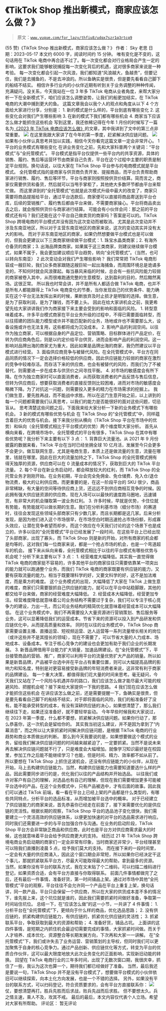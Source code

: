 # 《TikTok Shop 推出新模式，商家应该怎么做？》

> 原文：[`www.yuque.com/for_lazy/thfiu8/udqx7szr1q3rtcq9`](https://www.yuque.com/for_lazy/thfiu8/udqx7szr1q3rtcq9)

<ne-h2 id="05389d4b" data-lake-id="05389d4b"><ne-heading-ext><ne-heading-anchor></ne-heading-anchor><ne-heading-fold></ne-heading-fold></ne-heading-ext><ne-heading-content><ne-text id="u5efbc236">(55 赞)《TikTok Shop 推出新模式，商家应该怎么做？》</ne-text></ne-heading-content></ne-h2> <ne-p id="u4317587a" data-lake-id="u4317587a"><ne-text id="uce956f2d">作者： Sky 老思</ne-text></ne-p> <ne-p id="ucc80eed9" data-lake-id="ucc80eed9"><ne-text id="ucdb506a4">日期：2023-05-17</ne-text></ne-p> <ne-p id="u8907e9dc" data-lake-id="u8907e9dc"><ne-text id="u460313a6" ne-bold="true">本文约 6000 字，阅读时间约 15 分钟。</ne-text></ne-p> <ne-p id="u7c40310d" data-lake-id="u7c40310d"><ne-text id="ue47f2239" ne-bold="true">唯有变化是不变的</ne-text><ne-text id="u13a77519">，这句话用在 TikTok 电商中再合适不过了。每一次变化都会对行业格局会产生一定的影响，这要求我们能够敏锐捕捉每一次变化背后的机遇，这对很多商家来说是一种考验。</ne-text></ne-p> <ne-p id="u69d83303" data-lake-id="u69d83303"><ne-text id="ub251d7b8">每一次变化都会引起一次风浪，我们都知道</ne-text><ne-text id="u5e54acff" ne-bold="true">“风浪越大，鱼越贵”</ne-text><ne-text id="u911d4304">，但要记住，</ne-text><ne-text id="ue7f04366" ne-bold="true">我们是去捕鱼的，不是去冲浪的。</ne-text><ne-text id="ued4780d2">所以鱼确实是很贵，但是要先看看自己脚下的船结不结实。</ne-text></ne-p> <ne-p id="u7332c513" data-lake-id="u7332c513"><ne-text id="u65e9ee35">相信许多行业内的小伙伴近期有听到关于业务调整的种种传闻，充满疑问。没关系，今天我站在一位 3 年多 TikTok 电商从业者角度，来帮大家分析一下</ne-text><ne-text id="ua5bc21c2" ne-bold="true">在全新模式下，咱们应该怎么调整姿势</ne-text><ne-text id="u220066e6">，让我们的船更加结实，在 TikTok 电商的大潮中捕到更大的鱼。</ne-text></ne-p> <ne-p id="u23985e31" data-lake-id="u23985e31"><ne-text id="udd13a975">这篇文章我会以我个人的观点和角度从以下 4 个方面给大家进行分享，分别是：</ne-text></ne-p> <ne-p id="u5a46b567" data-lake-id="u5a46b567"><ne-text id="uab27ad98" ne-bold="true">1\. 新的模式是什么样的，平台到底有哪些变化</ne-text></ne-p> <ne-p id="ub4b0af30" data-lake-id="ub4b0af30"><ne-text id="u0f532b12" ne-bold="true">2\. 这些变化会对我们产生哪些影响</ne-text></ne-p> <ne-p id="u77f9961c" data-lake-id="u77f9961c"><ne-text id="u196f013c" ne-bold="true">3\. 在新的模式下我们都有哪些机会</ne-text></ne-p> <ne-p id="uc063214e" data-lake-id="uc063214e"><ne-text id="ub5c79eb8" ne-bold="true">4\. 商家当下应该怎么做才能抓住这些机会</ne-text></ne-p> <ne-p id="u9b850dd8" data-lake-id="u9b850dd8"><ne-text id="uebb26dd0">写到这里，我还依稀记得在今年 1 月份的时候写了一篇名为</ne-text>[<ne-text id="u12b0e72e">《2023 年 TikTok 电商应该怎么做》</ne-text>](http://mp.weixin.qq.com/s?__biz=MzI2MjMxNjA2OA==&mid=2247489897&idx=1&sn=d2e90061f5fc3568fbf1131da088d60e&chksm=ea4c5022dd3bd934c2caa89cfa7290192927ca90c8a70e6fab561ed11ebd344dfe05cc582af3&scene=21#wechat_redirect)<ne-text id="u0bb8faed">的文章，其中我讲到了文中的第三点非常重要。</ne-text></ne-p> <ne-p id="uaadbd1a7" data-lake-id="uaadbd1a7"><ne-card data-card-name="image" data-card-type="inline" id="dsB7N" data-event-boundary="card">![](img/c957e3fedeeae964f7760a3934c4fa67.png)</ne-card></ne-p> <ne-p id="u6f4514ea" data-lake-id="u6f4514ea"><ne-text id="u9d6a888c">在这里我跟大家讲了在今年的第一季度，赶紧解决供应链问题。</ne-text></ne-p> <ne-p id="u0f854a89" data-lake-id="u0f854a89"><ne-card data-card-name="image" data-card-type="inline" id="hjGcy" data-event-boundary="card">![](img/8fcd1b26af537eb2e160ccc1bb466e61.png)</ne-card></ne-p> <ne-p id="u347bda55" data-lake-id="u347bda55"><ne-text id="u68b2e4f2">如果有小伙伴认真思考并加以实践，相信今天你看完这篇文章一定会非常开心。</ne-text></ne-p> <ne-h1 id="50cc3891" data-lake-id="50cc3891"><ne-heading-ext><ne-heading-anchor></ne-heading-anchor><ne-heading-fold></ne-heading-fold></ne-heading-ext><ne-heading-content><ne-text id="uba8cca40" ne-bold="true" ne-italic="true">1 平台的业务模式有哪些变化</ne-text></ne-heading-content></ne-h1> <ne-p id="u3208d6a5" data-lake-id="u3208d6a5"><ne-text id="ud14cb1e3">在讲业务变化之前，先和大家科普两个关键词：</ne-text><ne-text id="ueeb054db" ne-bold="true">“平台模式”</ne-text><ne-text id="u4fb77f43">与</ne-text><ne-text id="ube83ad39" ne-bold="true">“全托管模式”</ne-text><ne-text id="ue0026bcf">。</ne-text></ne-p> <ne-p id="uc40bf2e3" data-lake-id="uc40bf2e3"><ne-text id="u520d7c1d" ne-bold="true">平台模式</ne-text><ne-text id="u617bda49">是指平台仅提供一些平台内的共享资源，具体的销售、履约、售后等运营环节由商家自己负责，平台在这个过程中主要的职责是制定平台规则。换句话说，</ne-text><ne-text id="uf72fbf4f" ne-bold="true">以往大家在 TikTok Shop 平台参与的电商模式就是平台模式。</ne-text></ne-p> <ne-p id="u63fc43d8" data-lake-id="u63fc43d8"><ne-text id="ue726e246" ne-bold="true">全托管模式</ne-text><ne-text id="u626cd342">指的是商家与供货商负责开发、提报商品，而平台负责帮助商家进行销售、履约、售后等环节，平台与商家则按照按供货价结算。简而言之，</ne-text><ne-text id="u7855c872" ne-bold="true">商家仅需要供货和备货，然后就可以当甩手掌柜了，其他绝大多数环节都由平台来帮忙做。</ne-text></ne-p> <ne-p id="u3dc7722d" data-lake-id="u3dc7722d"><ne-text id="u4e390672">而这里讲到的“全托管模式”也就是此次模式升级中最大的改变了，商家只需要将商品提报给平台，通过平台选款后，商家便可以直接将商品寄送到平台仓库，后续的营销推广、履约售后都由平台来做，不需要商家操心。平台将商品卖出去之后，就会按照供货价与商家进行结算。</ne-text></ne-p> <ne-p id="u02f4a099" data-lake-id="u02f4a099"><ne-text id="ud1f0b879">可能会有小伙伴会问：</ne-text><ne-text id="u2a475403" ne-bold="true">那之前的平台模式还有吗？我们还能在这个平台自己做卖货的商家吗？答案是可以的。TikTok Shop 跨境电商的平台模式并没有因为这次变动而被取消。</ne-text></ne-p> <ne-p id="u37592815" data-lake-id="u37592815"><ne-text id="u9c9ebd3f">尤其是此次变动并不涉及东南亚地区，所以对于主营东南亚地区的商家来说，这次的变动其实并没有太大的影响。</ne-text></ne-p> <ne-p id="u9fd31ec2" data-lake-id="u9fd31ec2"><ne-text id="u37443386">而对于非东南亚地区的商家，如果仍然想要做平台模式也是可以做的，但我会更建议以下三类商家继续做平台模式：</ne-text><ne-text id="uea99206c" ne-bold="true">1\. 珠宝水晶类商家；2\. 有海外仓备货的商家；3\. 出海品牌类商家。</ne-text><ne-text id="ub97e5afa">如果属于这三类商家，则建议继续做平台模式，如果不属于，我会更加建议顺应平台趋势，转向“全托管模式”。（当然，也可以转向东南亚）</ne-text></ne-p> <ne-h1 id="665752bd" data-lake-id="665752bd"><ne-heading-ext><ne-heading-anchor></ne-heading-anchor><ne-heading-fold></ne-heading-fold></ne-heading-ext><ne-heading-content><ne-text id="u70d52668" ne-bold="true" ne-italic="true">2 此次变动会对我们产生哪些影响？</ne-text></ne-heading-content></ne-h1> <ne-p id="ub7c36fce" data-lake-id="ub7c36fce"><ne-text id="u7d21a346">我们常常把 TikTok 电商形容成一艘巨轮，我们众多商家跟随这艘巨轮一起出海捕鱼，而</ne-text><ne-text id="u9bf4bb53" ne-bold="true">周围环境总是诡谲多变的，不知何时就会风浪骤起。</ne-text><ne-text id="u3a85343e">每当暴风来临的时候，总会有一些抗风险能力较弱的商家被卷入其中，从而很难跑通完整的生意模型，达到盈利的目的，然后黯然离场。这很正常。</ne-text></ne-p> <ne-p id="uf25d9e26" data-lake-id="uf25d9e26"><ne-text id="uefdb4814">所以我也时常会讲，并不是所有人都适合做 TikTok 电商，也并不是所有人都能跟得上 TikTok 电商变化的节奏，当你发现自己的优势条件、能力确实在这个平台无法发挥出来的时候，果断放弃及时止损才是明智的选择。</ne-text><ne-text id="u07d1cec4" ne-bold="true">做生意，是为了获取利润，是为了赚钱，而不要上头。</ne-text></ne-p> <ne-p id="u1b74ea01" data-lake-id="u1b74ea01"><ne-text id="uc18e8a00">因此在给大家讲机会之前，我更希望先给大家讲讲我们作为商家接下来主要会受到的影响和面临的风险。</ne-text></ne-p> <ne-p id="u494453df" data-lake-id="u494453df"><ne-text id="u80a3fd07" ne-bold="true">1\. 转型意味着成本。</ne-text><ne-text id="ua23ae311">许多平台模式商家在平台业务升级的过程中，不得已需要面临转型，而以往搭建的团队能力模型或许并不能匹配新的业务，场地或许也不需要那么大，设备设施或许也无法复用，这些都将成为</ne-text><ne-text id="u00631c3e" ne-bold="true">沉没成本</ne-text><ne-text id="u1ae93ee3">。</ne-text></ne-p> <ne-p id="uba92804e" data-lake-id="uba92804e"><ne-text id="u64b2a2e1" ne-bold="true">2\. 影响产品的利润空间。</ne-text><ne-text id="uf312e589">以往作为独立商家，可以根据自身的产品定位、营销策略、目标群体进行产品定价，在转为供应商角色后，则是以约定价给平台供货，进而会影响产品的利润空间。这一影响对品牌出海的商家尤为重大，因此如果是品牌出海的商家，我仍然建议以平台模式进行经营。</ne-text></ne-p> <ne-p id="u8ef5205c" data-lake-id="u8ef5205c"><ne-text id="u1f5c2246" ne-bold="true">3\. 面临供应商竞争与被替代风险。</ne-text><ne-text id="ue866fd17">在全托管模式中，平台方在同品同质的情况下一定会选择价格较低的供应商，因此供应链能力较弱的商家在激烈的竞争中较难存活。而存活下来的供应商，也会有被替代的风险，而我们为了不被替代，则需要</ne-text><ne-text id="ue383fbf3" ne-bold="true">进一步在成本与供货价之间寻找平衡。</ne-text></ne-p> <ne-p id="u2ad10ac3" data-lake-id="u2ad10ac3"><ne-text id="u92804f9b" ne-bold="true">4\. 对市场的敏感度会有所下降。</ne-text><ne-text id="u3ebe4cf6">在作为独立商家时可以直面消费者，从而获取消费者的产品反馈与售后信息，但转为供应商后，想要获取消费者的直接反馈则比较困难，进而对市场的敏感度会略微下降。为了对抗这一问题，则</ne-text><ne-text id="ub9214446" ne-bold="true">需要投入更多的精力在市场需求的挖掘上。</ne-text></ne-p> <ne-p id="u41f93b39" data-lake-id="u41f93b39"><ne-text id="u93ee548f" ne-bold="true">我们做生意，要先胜再战，而不能战中求胜。</ne-text><ne-text id="u56cd0e3b">所以在这门生意开始之前，以上讲到的每一个问题都需要我们认真思考，以我们的能力是否能很好的面对这些问题，切忌盲从。</ne-text></ne-p> <ne-p id="u6299e765" data-lake-id="u6299e765"><ne-text id="u48efd3b7">思考清楚这些问题之后，下面我来给大家分析一下新的业务模式下有哪些机会。</ne-text></ne-p> <ne-h1 id="e62bbb12" data-lake-id="e62bbb12"><ne-heading-ext><ne-heading-anchor></ne-heading-anchor><ne-heading-fold></ne-heading-fold></ne-heading-ext><ne-heading-content><ne-text id="ue1056b48" ne-bold="true" ne-italic="true">3 新的模式有哪些优势与机会</ne-text></ne-heading-content></ne-h1> <ne-p id="u91edcfea" data-lake-id="u91edcfea"><ne-text id="ubf0424d2">在 TikTok Shop 的“全托管模式”中，</ne-text><ne-text id="u692d47dd" ne-bold="true">同样蕴含着巨大的优势与机会</ne-text><ne-text id="u9c86ded6">。接下来我分别从</ne-text><ne-text id="u9cf62260" ne-bold="true">横向（TikTok Shop 平台在市场中的优势）</ne-text><ne-text id="ude65a09b">和</ne-text><ne-text id="ua2c1fde2" ne-bold="true">纵向（全托管模式相比于平台模式的优势）</ne-text><ne-text id="uc0fe8ecd">两个维度帮大家分析。</ne-text></ne-p> <ne-p id="ucadfee77" data-lake-id="ucadfee77"><ne-text id="u403e7082">首先从横向来看，在跨境市场中，全托管模式的平台有很多，</ne-text><ne-text id="u762c6a90" ne-bold="true">TikTok Shop 在其中有哪些优势</ne-text><ne-text id="u407f06a7">呢？我分析下来主要有以下 3 点：</ne-text></ne-p> <ne-p id="u54b4718a" data-lake-id="u54b4718a"><ne-text id="u34329df4" ne-bold="true">1\. 背靠巨大流量池。</ne-text><ne-text id="u8bc557a8">从 2021 年 9 月份披露的数据来看，TikTok 平台在当时已经</ne-text><ne-text id="ud50d18cb" ne-bold="true">坐拥全球 10 亿月活，发展至今只会更多不会更少。</ne-text><ne-text id="ub1539eba">做互联网生意，尤其是电商生意，本质上还是做流量的生意，流量在哪里，钱就在哪里。因此在巨大的流量加持之下，TikTok Shop 的全托管模式拥有得天独厚的资源，</ne-text><ne-text id="ub071439a" ne-bold="true">供应商可以在 0 流量成本的情况下，获取到巨大的 TikTok 平台流量。</ne-text></ne-p> <ne-p id="u46d04aae" data-lake-id="u46d04aae"><ne-text id="ube6a7ec8" ne-bold="true">2\. 每个平台在新业务启动时，都会释放较大的红利</ne-text><ne-text id="ubcb8df4d">，而 TikTok Shop 的全托管业务才刚刚开始。在业务初期，平台会完全</ne-text><ne-text id="ue263f362" ne-bold="true">免佣金、免仓储费、免入仓/退仓物流费</ne-text><ne-text id="u1c1eb4d6">，极大的让利供应商。而更重要的是，在这一阶段平台的 SKU 很少，商品非常稀缺，有大量的空间等待供应商上货，还远远不到供应商相互竞争的时候。因此拥有强大供应链资源的供应商，</ne-text><ne-text id="ue11740af" ne-bold="true">现在入场可以以最快的速度跑马圈地，迅速铺货，有非常大的机会赚取第一波业务红利。</ne-text></ne-p> <ne-p id="u73f98796" data-lake-id="u73f98796"><ne-text id="u333db924" ne-bold="true">3\. 许多时候，早就是优势，卡住位就有势能</ne-text><ne-text id="ue68537ac">，有势能就可以做长期的生意。我们在分析利基市场（细分市场）的赛道时，往往会发现这些领域头部商家只有少数几家，而且长期都是这几家。后来分析发现，是因为他们进入这个市场很早，在市场空白时期迅速抢占市场份额，形成寡头效应，让潜在竞争者望而却步。而这个效应在今天我们讨论的这个场景下也是成立的，许多以往的“全托管模式”平台已经发展了一段时间，在这些平台上已经出现了头部商家，出现了寡头，</ne-text><ne-text id="uaf7e65e6" ne-bold="true">而 TikTok Shop 则是新的开始，对所有商家的机会都是均等的，这对我们每一位商家来说，都是一个抢占市场的机会，也是一个弯道超车的机会。</ne-text></ne-p> <ne-p id="u24492734" data-lake-id="u24492734"><ne-text id="u31af840d">接下来从纵向来看，全托管模式</ne-text><ne-text id="u3eaaff8f" ne-bold="true">相比于以往的平台模式</ne-text><ne-text id="u68991e16">有哪些优势与机会呢？分析下来主要有以下 3 点：</ne-text></ne-p> <ne-p id="u6e3b0ae2" data-lake-id="u6e3b0ae2"><ne-text id="ubea4e3d3" ne-bold="true">1\. 经营难度大幅降低。</ne-text><ne-text id="u1aa34373">其实我一直觉得做 TikTok 电商的商家挺不容易的，许多其他平台的商家往往只需要依靠某一项突出的能力就可以跑通整个业务，而我们 TikTok 电商的商家</ne-text><ne-text id="ud2c48b41" ne-bold="true">既要有供应链的能力，又要有获取流量的能力。相当于既要理科学的好，又要文科学的好，这不是加法难度，而是乘方的难度。</ne-text></ne-p> <ne-p id="u84563b9f" data-lake-id="u84563b9f"><ne-text id="ua17c9370">这个业务模式的出现，大幅降低了大家在 TikTok 上做生意的难度，商家们只需要狠抓自己供应链的能力，就可以在平台中站稳脚跟，其他的都交给平台来做，商家的经营难度大幅降低。</ne-text></ne-p> <ne-p id="u0e619851" data-lake-id="u0e619851"><ne-text id="u20264d70" ne-bold="true">2\. 经营成本大幅降低，经营更加专注。</ne-text><ne-text id="u2bc0b1d0">经营难度降低就意味着公司业务结构不需要过于复杂，我们可以</ne-text><ne-text id="u7d7b7e92" ne-bold="true">专注于核心竞争力的建设，力出一孔</ne-text><ne-text id="ua1b778de">，而公司业务结构的精简优化就意味着经营成本可以大幅降低。</ne-text></ne-p> <ne-p id="u5a2b5294" data-lake-id="u5a2b5294"><ne-text id="ub06d6088">在这个业务模式中，我们不再需要投入大量资源进行</ne-text><ne-text id="u2286e8a5" ne-bold="true">营销策划、售后服务等业务，这可以显著降低我们的运营成本</ne-text><ne-text id="ua8c58cf1">。节省下来的资源可以投入到产品研发和供应链优化中，从而提高质量和效率。</ne-text></ne-p> <ne-p id="u79077e07" data-lake-id="u79077e07"><ne-text id="ud5370876">同时在以往的业务模式中，TikTok Shop 商家需要设置主播、直播运营、短视频运营、达人运营等一系列流量增长相关的岗位（或许这些并不是其擅长的领域），现在不需要了，可以</ne-text><ne-text id="u0bdec3a4" ne-bold="true">节省大量的人力成本、场地成本、设备成本</ne-text><ne-text id="ue033f769">。专注于核心竞争力的建设也会更加有助于我们企业的长期发展。</ne-text></ne-p> <ne-p id="ubfac8ad3" data-lake-id="ubfac8ad3"><ne-text id="u75421fe4" ne-bold="true">3\. 新晋品牌借用平台能力扩大销量，加速品牌建设。</ne-text><ne-text id="u3d329024">在“全托管模式”下，平台接管商品的营销、推广，商家可以</ne-text><ne-text id="u9eb9159d" ne-bold="true">利用平台的流量优势扩大产品的销量</ne-text><ne-text id="u10013280">。所以如果是新晋品牌，产品被平台选中并在平台占有重要位置，则可以大幅提高品牌的影响力和知名度，特别是对更容易接受新品牌的年轻消费者来说，这</ne-text><ne-text id="u4d91da7f" ne-bold="true">非常有利于商家的品牌建设。</ne-text></ne-p> <ne-p id="ua4352032" data-lake-id="ua4352032"><ne-text id="u495558d0">每一个重大决策，都值得我们花大量的时间来思考。毫无疑问，今天我们又站在了一个风险与机遇并存的路口，我们应该怎么做才能尽最大可能的规避风险、把握机会呢？接下来给大家提供一下我的思路。</ne-text></ne-p> <ne-h1 id="c5e16682" data-lake-id="c5e16682"><ne-heading-ext><ne-heading-anchor></ne-heading-anchor><ne-heading-fold></ne-heading-fold></ne-heading-ext><ne-heading-content><ne-text id="u9f22f6ba" ne-bold="true" ne-italic="true">4 我们现在应该怎么做才能抓住这些机会</ne-text></ne-heading-content></ne-h1> <ne-p id="u1c0f860a" data-lake-id="u1c0f860a"><ne-text id="ub3f09ac3">在讲应该怎么做之前，还是需要提醒一下，</ne-text><ne-text id="u9d99fa28" ne-bold="true">鱼确实是很贵，但是要先看看自己脚下的船结不结实</ne-text><ne-text id="uf21a1dd4">，对于即将面临的风险，我们的船准备好了没有。能不能承受转型的成本，有没有深耕供应链的决心，</ne-text><ne-text id="u84328090" ne-bold="true">如果想清楚了，那么我们继续往下走，如果还没准备好，就不要轻举妄动。</ne-text></ne-p> <ne-p id="u1f857f00" data-lake-id="u1f857f00"><ne-text id="u77e2bdf1">今年早些时候我和大家说过，在 2023 年第一季度，什么都不要想，抓紧解决供应链问题。如果你行动了，那么恭喜你，这一次机会是留给你的。</ne-text></ne-p> <ne-p id="u1c416664" data-lake-id="u1c416664"><ne-text id="u98ecf938">其实我当初这么建议，并不是因为拿到了“内幕消息”，而之所以让大家抓紧时间解决供应链问题，是根据 TikTok 电商的行业趋势和商业本质做出的判断。</ne-text></ne-p> <ne-p id="udbecad42" data-lake-id="udbecad42"><ne-text id="uc11d83aa">那么到今天我要说的是，</ne-text><ne-text id="u08a177a7" ne-bold="true">如果想要做这个模式的业务，留给我们解决供应链问题的时间越来越紧迫了，一定要抓紧。</ne-text><ne-text id="uf829cfad">当然不是说未来再去解决供应链问题就不行了，只是难度会大幅增加。就像学习知识最好是在校园里，参加工作之后能不能继续学习？也能，但是时间、精力、效率都不如从前了。</ne-text></ne-p> <ne-p id="u20b17db2" data-lake-id="u20b17db2"><ne-text id="u821c369c">所以要想在 TikTok Shop 上抓住这波机会，还没有供应链能力的小伙伴，从现在开始，</ne-text><ne-text id="u504dc828" ne-bold="true">马上去构建供应链能力。</ne-text><ne-text id="u709e00dc">当然，构建供应链能力也需要知道要选什么样的产品，因此需要同步进行的是，</ne-text><ne-text id="u8d665019" ne-bold="true">优化我们以往的产品结构并开始选品。</ne-text></ne-p> <ne-p id="udbf2b77f" data-lake-id="udbf2b77f"><ne-text id="ud86a8b54">以往我们或许对客户有自己的理解，对选品也有自己的理解，但现在我们需要增加更多可能被平台选中的产品，在这个业务模式中，</ne-text><ne-text id="uae945049" ne-bold="true">只有产品被选中，才有后面的故事。因此我们可以通过 TikTok 前端，看一看在平台上已经上架的产品都是什么类型的，有哪些共同特点，分析平台的选品标准，从而增加被平台选中的概率。</ne-text></ne-p> <ne-p id="u45762744" data-lake-id="u45762744"><ne-text id="u868501e3">对于已经建立了供应链能力的商家来说，首先恭喜你已经走在前面了，接下来需要</ne-text><ne-text id="ua3164ec3" ne-bold="true">优化的是供应链的灵活性。</ne-text><ne-text id="ub7d2cfbf">根据长期的观察，TikTok Shop 平台的选品池子变化很快，我们需要建立一个灵活高效的供应链体系，</ne-text><ne-text id="u04468b42" ne-bold="true">以便更加快速的对平台的选品需求进行响应。</ne-text></ne-p> <ne-p id="ud577ab23" data-lake-id="ud577ab23"><ne-text id="u3f32861b">同时我们还需要</ne-text><ne-text id="u401319ae" ne-bold="true">进一步的与平台加强合作与沟通。</ne-text><ne-text id="u2d7f0835">在业务的启动阶段，TikTok Shop 平台方会非常缺乏商品和供应商，此时也是平台方对供应商需求最大的时候，这也就意味着平台会给予供应商更大的支持。</ne-text></ne-p> <ne-p id="u151fb673" data-lake-id="u151fb673"><ne-text id="u1299c630">经历过 21 年 TikTok Shop 跨境电商业务启动期的商家们一定会非常有印象，当时商家还非常少，平台经理甚至可以陪我们直播到凌晨 5 点，给予我们莫大的支持。</ne-text></ne-p> <ne-p id="u50d53081" data-lake-id="u50d53081"><ne-text id="u1cf8000e">而在接下来的一段时间里，一定会有大量的供应商涌入，因此这个窗口期会非常短，所以如果你已经决定干这个事儿，那就</ne-text><ne-text id="ud8bf2055" ne-bold="true">抓紧联系平台方，尽最大可能取得最大的帮助，拿到最多的资源。</ne-text></ne-p> <ne-p id="uc1c83735" data-lake-id="uc1c83735"><ne-text id="u2322ddc8">当然，如果你没有平台的联系方式，我在文末贴了个二维码，可以扫描二维码进行登记，如果资质合适，会有平台方直接与你取得联系。</ne-text></ne-p> <ne-p id="u43164435" data-lake-id="u43164435"><ne-text id="u86bcadcc">前面几件事情都做完了之后，还有最后一件事情，</ne-text><ne-text id="u053d8ddc" ne-bold="true">准备好货，第一时间铺品上架。</ne-text><ne-text id="u4ab0ab46">通过对市场中其他“全托管模式”平台的观察，平台往往不会允许同一个产品在平台上重复上架，换句话讲，同一款产品，平台只会保留一个供应商，所以在大家的供货成本差不多的情况下，</ne-text><ne-text id="u650584cb" ne-bold="true">谁先报上来，这个坑位就是谁的</ne-text><ne-text id="ud5a7ac6e">，因此我们需要抓紧时间做好准备，争取第一时间站住坑位。</ne-text></ne-p> <ne-p id="uf07e0ccb" data-lake-id="uf07e0ccb"><ne-text id="ue0764da5">总结一下，在“应该怎么做”的这一小节，一共讲了 4 件事情：</ne-text></ne-p> <ne-p id="ud755cc5f" data-lake-id="ud755cc5f"><ne-text id="u8c37a0da" ne-bold="true">1\. 分析平台在“全托管模式”下，更倾向于什么样的商品，优化选品思路；</ne-text></ne-p> <ne-p id="u694ef68e" data-lake-id="u694ef68e"><ne-text id="ue3a7e468" ne-bold="true">2\. 没有供应链的，抓紧构建供应链能力，有供应链的，抓紧优化供应链的灵活性；</ne-text></ne-p> <ne-p id="u6d67ac11" data-lake-id="u6d67ac11"><ne-text id="ue7d38398" ne-bold="true">3\. 抓紧联系平台，争取获取到最大的资源和帮助；</ne-text></ne-p> <ne-p id="ub6668c49" data-lake-id="ub6668c49"><ne-text id="u2d3cc28c" ne-bold="true">4\. 准备好货，铺品占坑。</ne-text></ne-p> <ne-p id="ufe3a4697" data-lake-id="ufe3a4697"><ne-text id="u2b7c45e5">上面讲的这四件事情，是短期之内抓住机会最迫切需要完成的事情，大家抓紧时间做。而关于人才培养、成本优化、资源整合等长期发展方向，下次再和大家一一讲解。</ne-text></ne-p> <ne-p id="u1066c495" data-lake-id="u1066c495"><ne-text id="ua94d60c1">在“全托管模式”下，我们或许失去了业务运营、营销策划的主导权，但同时我们可以更加聚焦于自身的核心竞争力。</ne-text><ne-text id="uf83c1a4c" ne-bold="true">通过产品创新、供应链优化等方式，转变为平台的优质合作伙伴，这可以最大限度地放大此次业务变化的正面影响，实现新旧动能的转换。</ne-text></ne-p> <ne-p id="ucb3e4d71" data-lake-id="ucb3e4d71"><ne-text id="u7e7f5717">回望在 TikTok 电商行业的三年多时间，出现了无数次窗口期，我很庆幸，抓住了一些，我认为</ne-text><ne-text id="u2e62c696" ne-bold="true">这次也算一个</ne-text><ne-text id="u6d85553f">，期待我们都已经做好了准备。</ne-text></ne-p> <ne-p id="u199750fe" data-lake-id="u199750fe"><ne-text id="u2c32f000">当然，最后我还是要说一句，TikTok Shop 并不是没有平台模式了，想要做平台模式的小伙伴依旧可以继续探索，向本土化方向发展，也是一个不错的选择。</ne-text></ne-p> <ne-p id="u2d35c239" data-lake-id="u2d35c239"><ne-text id="u274a6ef8">另外，如果没有平台的联系方式，可以扫码登记，符合资质要求的，会有平台方直接联系你：</ne-text></ne-p> <ne-p id="u672e6c95" data-lake-id="u672e6c95"><ne-card data-card-name="image" data-card-type="inline" id="MRXJn" data-event-boundary="card">![](img/149c86328f4bc4acf696f665a99be01b.png)</ne-card></ne-p> <ne-p id="ufb92cbeb" data-lake-id="ufb92cbeb"><ne-text id="u7f61844b" ne-bold="true">仗，要想清楚再打。胜兵先胜而后求战，败兵先战而后求胜。</ne-text></ne-p> <ne-p id="u3dcccf65" data-lake-id="u3dcccf65"><ne-text id="u3b2597d9" ne-bold="true">但不要想太久。兵之情主速，乘人不及，攻其不戒。</ne-text></ne-p> <ne-p id="u61f486e1" data-lake-id="u61f486e1"><ne-text id="u165c26a1" ne-italic="true">最后的最后，本文内容仅代表个人立场。希望对大家有所帮助。</ne-text></ne-p> <ne-hole id="u696fec7b" data-lake-id="u696fec7b"><ne-card data-card-name="hr" data-card-type="block" id="ANHSw" data-event-boundary="card"><ne-p id="u50660c8a" data-lake-id="u50660c8a"><ne-text id="u2bee05fb">评论区：</ne-text></ne-p> <ne-p id="uf2d9eff8" data-lake-id="uf2d9eff8"><ne-text id="ud7be41c8">暂无评论</ne-text></ne-p></ne-card></ne-hole>
